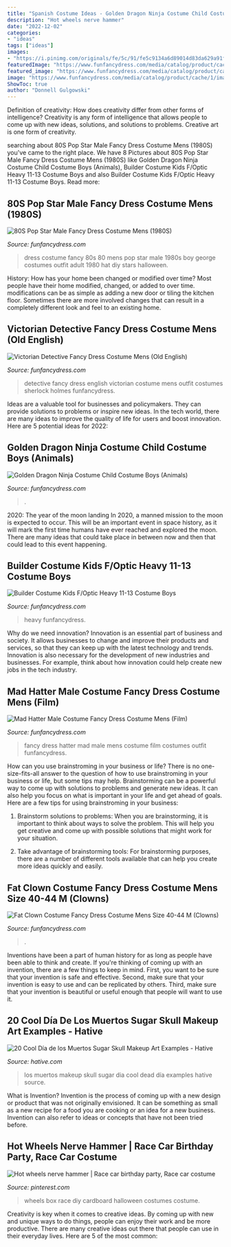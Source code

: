 ```yaml
---
title: "Spanish Costume Ideas - Golden Dragon Ninja Costume Child Costume Boys (animals)"
description: "Hot wheels nerve hammer"
date: "2022-12-02"
categories:
- "ideas"
tags: ["ideas"]
images:
- "https://i.pinimg.com/originals/fe/5c/91/fe5c9134a6d89014d83da629a91fd882.jpg"
featuredImage: "https://www.funfancydress.com/media/catalog/product/cache/1/image/1200x/040ec09b1e35df139433887a97daa66f/F/U/FUN2395.jpg"
featured_image: "https://www.funfancydress.com/media/catalog/product/cache/1/image/9df78eab33525d08d6e5fb8d27136e95/F/U/FUN2639.jpg"
image: "https://www.funfancydress.com/media/catalog/product/cache/1/image/1200x/040ec09b1e35df139433887a97daa66f/S/A/SANC_5555.jpg"
ShowToc: true
author: "Donnell Gulgowski"
---
```



Definition of creativity: How does creativity differ from other forms of intelligence?
Creativity is any form of intelligence that allows people to come up with new ideas, solutions, and solutions to problems. Creative art is one form of creativity.

	

		
searching about 80S Pop Star Male Fancy Dress Costume Mens (1980S) you've came to the right place. We have 8 Pictures about 80S Pop Star Male Fancy Dress Costume Mens (1980S) like Golden Dragon Ninja Costume Child Costume Boys (Animals), Builder Costume Kids F/Optic Heavy 11-13 Costume Boys and also Builder Costume Kids F/Optic Heavy 11-13 Costume Boys. Read more:
		
    
## 80S Pop Star Male Fancy Dress Costume Mens (1980S)

<img loading=lazy src="https://www.funfancydress.com/media/catalog/product/cache/1/image/1200x/040ec09b1e35df139433887a97daa66f/F/U/FUN2395.jpg" onerror="this.onerror=null;this.src='https://tse2.mm.bing.net/th?id=OIP.MbKeYkk1zRGlUrPfY1g0MgHaPf&amp;pid=15.1';" alt="80S Pop Star Male Fancy Dress Costume Mens (1980S)">

_Source: funfancydress.com_

>dress costume fancy 80s 80 mens pop star male 1980s boy george costumes outfit adult 1980 hat diy stars halloween. 

	

History: How has your home been changed or modified over time?
Most people have their home modified, changed, or added to over time. modifications can be as simple as adding a new door or tiling the kitchen floor. Sometimes there are more involved changes that can result in a completely different look and feel to an existing home.

    
## Victorian Detective Fancy Dress Costume Mens (Old English)

<img loading=lazy src="https://www.funfancydress.com/media/catalog/product/cache/1/image/1200x/040ec09b1e35df139433887a97daa66f/F/U/FUN2431.jpg" onerror="this.onerror=null;this.src='https://tse3.mm.bing.net/th?id=OIP.DMp27lR7Nwu8IgvUPa2JtwHaKE&amp;pid=15.1';" alt="Victorian Detective Fancy Dress Costume Mens (Old English)">

_Source: funfancydress.com_

>detective fancy dress english victorian costume mens outfit costumes sherlock holmes funfancydress. 

	

Ideas are a valuable tool for businesses and policymakers. They can provide solutions to problems or inspire new ideas. In the tech world, there are many ideas to improve the quality of life for users and boost innovation. Here are 5 potential ideas for 2022: 

    
## Golden Dragon Ninja Costume Child Costume Boys (Animals)

<img loading=lazy src="https://www.funfancydress.com/media/catalog/product/cache/1/image/1200x/040ec09b1e35df139433887a97daa66f/S/A/SANC_5555.jpg" onerror="this.onerror=null;this.src='https://tse2.mm.bing.net/th?id=OIP.fYZsWWlp9_1hECMWmUpFjQHaNj&amp;pid=15.1';" alt="Golden Dragon Ninja Costume Child Costume Boys (Animals)">

_Source: funfancydress.com_

>. 

	

2020: The year of the moon landing
In 2020, a manned mission to the moon is expected to occur. This will be an important event in space history, as it will mark the first time humans have ever reached and explored the moon. There are many ideas that could take place in between now and then that could lead to this event happening.

    
## Builder Costume Kids F/Optic Heavy 11-13 Costume Boys

<img loading=lazy src="https://www.funfancydress.com/media/catalog/product/cache/1/image/1200x/040ec09b1e35df139433887a97daa66f/S/A/SANC_5568_4.jpg" onerror="this.onerror=null;this.src='https://tse3.mm.bing.net/th?id=OIP.TxhkGTMLDN9Q6ZCAyL60-QHaOQ&amp;pid=15.1';" alt="Builder Costume Kids F/Optic Heavy 11-13 Costume Boys">

_Source: funfancydress.com_

>heavy funfancydress. 

	

Why do we need innovation?
Innovation is an essential part of business and society. It allows businesses to change and improve their products and services, so that they can keep up with the latest technology and trends. Innovation is also necessary for the development of new industries and businesses. For example, think about how innovation could help create new jobs in the tech industry.

    
## Mad Hatter Male Costume Fancy Dress Costume Mens (Film)

<img loading=lazy src="https://www.funfancydress.com/media/catalog/product/cache/1/image/9df78eab33525d08d6e5fb8d27136e95/F/U/FUN2639.jpg" onerror="this.onerror=null;this.src='https://tse3.mm.bing.net/th?id=OIP.B1GKGRebJneXGY8Hpa1zngHaMG&amp;pid=15.1';" alt="Mad Hatter Male Costume Fancy Dress Costume Mens (Film)">

_Source: funfancydress.com_

>fancy dress hatter mad male mens costume film costumes outfit funfancydress. 

	

How can you use brainstroming in your business or life?
There is no one-size-fits-all answer to the question of how to use brainstroming in your business or life, but some tips may help. Brainstorming can be a powerful way to come up with solutions to problems and generate new ideas. It can also help you focus on what is important in your life and get ahead of goals. Here are a few tips for using brainstroming in your business: 
1. Brainstorm solutions to problems: When you are brainstorming, it is important to think about ways to solve the problem. This will help you get creative and come up with possible solutions that might work for your situation. 

2. Take advantage of brainstorming tools: For brainstorming purposes, there are a number of different tools available that can help you create more ideas quickly and easily.

    
## Fat Clown Costume Fancy Dress Costume Mens Size 40-44 M (Clowns)

<img loading=lazy src="https://www.funfancydress.com/media/catalog/product/cache/1/image/1200x/040ec09b1e35df139433887a97daa66f/S/A/SANC_4502.jpg" onerror="this.onerror=null;this.src='https://tse3.mm.bing.net/th?id=OIP.dfVJZa9eMoyZl_uXbgJF2wHaM7&amp;pid=15.1';" alt="Fat Clown Costume Fancy Dress Costume Mens Size 40-44 M (Clowns)">

_Source: funfancydress.com_

>. 

	

Inventions have been a part of human history for as long as people have been able to think and create. If you're thinking of coming up with an invention, there are a few things to keep in mind. First, you want to be sure that your invention is safe and effective. Second, make sure that your invention is easy to use and can be replicated by others. Third, make sure that your invention is beautiful or useful enough that people will want to use it.

    
## 20 Cool Día De Los Muertos Sugar Skull Makeup Art Examples - Hative

<img loading=lazy src="https://hative.com/wp-content/uploads/2014/05/dia-de-los-muertos/11-day-of-the-dead-make-up.jpg" onerror="this.onerror=null;this.src='https://tse2.mm.bing.net/th?id=OIP.RAcfF7n2-vRDyyR8OlxolQHaJ0&amp;pid=15.1';" alt="20 Cool Día de los Muertos Sugar Skull Makeup Art Examples - Hative">

_Source: hative.com_

>los muertos makeup skull sugar dia cool dead día examples hative source. 

	

What is Invention?
Invention is the process of coming up with a new design or product that was not originally envisioned. It can be something as small as a new recipe for a food you are cooking or an idea for a new business. Invention can also refer to ideas or concepts that have not been tried before.

    
## Hot Wheels Nerve Hammer | Race Car Birthday Party, Race Car Costume

<img loading=lazy src="https://i.pinimg.com/originals/fe/5c/91/fe5c9134a6d89014d83da629a91fd882.jpg" onerror="this.onerror=null;this.src='https://tse3.mm.bing.net/th?id=OIP.9ThXaBDTFLL3XgpiAOHNpgHaJ4&amp;pid=15.1';" alt="Hot wheels nerve hammer | Race car birthday party, Race car costume">

_Source: pinterest.com_

>wheels box race diy cardboard halloween costumes costume. 

	

Creativity is key when it comes to creative ideas. By coming up with new and unique ways to do things, people can enjoy their work and be more productive. There are many creative ideas out there that people can use in their everyday lives. Here are 5 of the most common: 

